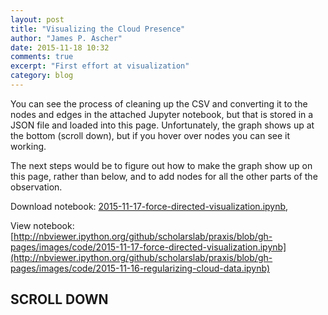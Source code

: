 ```yaml
---
layout: post
title: "Visualizing the Cloud Presence"
author: "James P. Ascher"
date: 2015-11-18 10:32
comments: true
excerpt: "First effort at visualization"
category: blog
---
```


You can see the process of cleaning up the CSV and converting it to
the nodes and edges in the attached Jupyter notebook, but that is
stored in a JSON file and loaded into this page. Unfortunately, the
graph shows up at the bottom (scroll down), but if you hover over
nodes you can see it working.

The next steps would be to figure out how to make the graph show up on
this page, rather than below, and to add nodes for all the other parts
of the observation.

Download notebook: [2015-11-17-force-directed-visualization.ipynb](/images/code/2015-11-17-force-directed-visualization.ipynb),

View notebook: [http://nbviewer.ipython.org/github/scholarslab/praxis/blob/gh-pages/images/code/2015-11-17-force-directed-visualization.ipynb](http://nbviewer.ipython.org/github/scholarslab/praxis/blob/gh-pages/images/code/2015-11-16-regularizing-cloud-data.ipynb)

## SCROLL DOWN

<style>

.node {
  stroke: #fff;
  stroke-width: 1.5px;
}

.link {
  stroke: #999;
  stroke-opacity: .6;
}

</style>

<script src="//d3js.org/d3.v3.min.js"></script>
<script>

var width = 960,
    height = 500;

var color = d3.scale.category20();

var force = d3.layout.force()
    .charge(-120)
    .linkDistance(30)
    .size([width, height]);

var svg = d3.select("body").append("svg")
    .attr("width", width)
    .attr("height", height);

d3.json("/images/code/2015-11-18-present-cloud-data.json", function(error, graph) {
  if (error) throw error;

  force
      .nodes(graph.nodes)
      .links(graph.links)
      .start();

  var link = svg.selectAll(".link")
      .data(graph.links)
    .enter().append("line")
      .attr("class", "link")
      .style("stroke-width", function(d) { return Math.sqrt(d.value); });

  var node = svg.selectAll(".node")
      .data(graph.nodes)
    .enter().append("circle")
      .attr("class", "node")
      .attr("r", 5)
      .style("fill", function(d) { return color(d.group); })
      .call(force.drag);

  node.append("title")
      .text(function(d) { return d.name; });

  force.on("tick", function() {
    link.attr("x1", function(d) { return d.source.x; })
        .attr("y1", function(d) { return d.source.y; })
        .attr("x2", function(d) { return d.target.x; })
        .attr("y2", function(d) { return d.target.y; });

    node.attr("cx", function(d) { return d.x; })
        .attr("cy", function(d) { return d.y; });
  });
});

</script>
